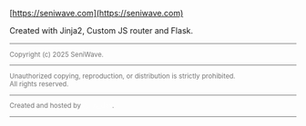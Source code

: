 [https://seniwave.com](https://seniwave.com)

Created with Jinja2, Custom JS router and Flask.

<small style="opacity: 0.6; margin: 0; padding: 0; display: block;">
<hr>
Copyright (c) 2025 SeniWave.<br>
<hr>
Unauthorized copying, reproduction, or distribution is strictly prohibited.<br>
All rights reserved.<br>
<hr>
Created and hosted by
<a href="https://lbvo.ru" style="color:#fff; text-decoration: underline; text-decoration-color: rgba(255, 255, 255, 0.3);text-underline-offset: 4px;">@lbv_dev</a>.
<hr>
</small>